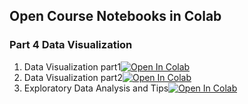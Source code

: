 ## Open Course Notebooks in Colab

### Part 4 Data Visualization
1. Data Visualization part1[![Open In Colab](https://colab.research.google.com/assets/colab-badge.svg)](https://colab.research.google.com/github/TA-aiacademy/course_3.0/blob/main/01_Python/Part4_Data_Visualization/Data_Visualization_part1.ipynb)
2. Data Visualization part2[![Open In Colab](https://colab.research.google.com/assets/colab-badge.svg)](https://colab.research.google.com/github/TA-aiacademy/course_3.0/blob/main/01_Python/Part4_Data_Visualization/Data_Visualization_part2.ipynb)
3. Exploratory Data Analysis and Tips[![Open In Colab](https://colab.research.google.com/assets/colab-badge.svg)](https://colab.research.google.com/github/TA-aiacademy/course_3.0/blob/main/01_Python/Part4_Data_Visualization/Exploratory_Data_Analysis_and_Tips.ipynb)

